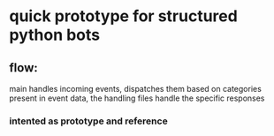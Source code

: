 # quick prototype for structured python bots

## flow:
main handles incoming events, dispatches them based on categories present in event data, the handling files handle the specific responses

### intented as prototype and reference 
